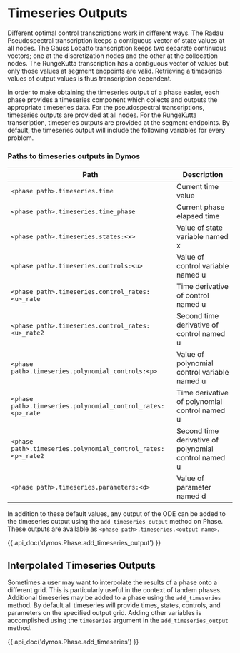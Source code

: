 # Timeseries Outputs

Different optimal control transcriptions work in different ways.
The Radau Pseudospectral transcription keeps a contiguous vector of state values at all nodes.
The Gauss Lobatto transcription keeps two separate continuous vectors; one at the discretization nodes and the other at the collocation nodes.
The RungeKutta transcription has a contiguous vector of values but only those values at segment endpoints are valid.
Retrieving a timeseries values of output values is thus transcription dependent.

In order to make obtaining the timeseries output of a phase easier, each phase provides a timeseries component which collects and outputs the appropriate timeseries data.
For the pseudospectral transcriptions, timeseries outputs are provided at all nodes.
For the RungeKutta transcription, timeseries outputs are provided at the segment endpoints.
By default, the timeseries output will include the following variables for every problem.

### Paths to timeseries outputs in Dymos

|Path                                                          | Description                                         |
|--------------------------------------------------------------|-----------------------------------------------------|
|``<phase path>.timeseries.time``                              |Current time value                                   |
|``<phase path>.timeseries.time_phase``                        |Current phase elapsed time                           |
|``<phase path>.timeseries.states:<x>``                        |Value of state variable named x                      |
|``<phase path>.timeseries.controls:<u>``                      |Value of control variable named u                    |
|``<phase path>.timeseries.control_rates:<u>_rate``            |Time derivative of control named u                   |
|``<phase path>.timeseries.control_rates:<u>_rate2``           |Second time derivative of control named u            |
|``<phase path>.timeseries.polynomial_controls:<p>``           |Value of polynomial control variable named u         |
|``<phase path>.timeseries.polynomial_control_rates:<p>_rate`` |Time derivative of polynomial control named u        |
|``<phase path>.timeseries.polynomial_control_rates:<p>_rate2``|Second time derivative of polynomial control named u |
|``<phase path>.timeseries.parameters:<d>``                    |Value of parameter named d                           |

In addition to these default values, any output of the ODE can be added to the timeseries output
using the ``add_timeseries_output`` method on Phase.  These outputs are available as
``<phase path>.timeseries.<output name>``.

{{ api_doc('dymos.Phase.add_timeseries_output') }}

## Interpolated Timeseries Outputs

Sometimes a user may want to interpolate the results of a phase onto a different grid.  This is particularly
useful in the context of tandem phases.  Additional timeseries may be added to a phase using the
``add_timeseries`` method.  By default all timeseries will provide times, states, controls, and
parameters on the specified output grid.  Adding other variables is accomplished using the
``timeseries`` argument in the ``add_timeseries_output`` method.

{{ api_doc('dymos.Phase.add_timeseries') }}
